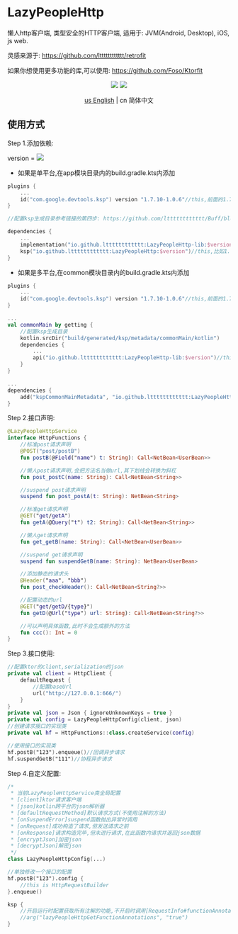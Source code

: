 # LazyPeopleHttp

懒人http客户端, 类型安全的HTTP客户端, 适用于: JVM(Android, Desktop), iOS, js web.

灵感来源于: https://github.com/ltttttttttttt/retrofit

如果你想使用更多功能的库,可以使用: https://github.com/Foso/Ktorfit

<p align="center">
<img src="https://img.shields.io/badge/license-Apache%202-blue.svg?maxAge=2592000">
<img src="https://img.shields.io/maven-central/v/io.github.ltttttttttttt/LazyPeopleHttp"/>
</p>

<div align="center"><a href="https://github.com/ltttttttttttt/LazyPeopleHttp/blob/main/README.md">us English</a> | cn 简体中文</div>

## 使用方式

Step 1.添加依赖:

version
= [![](https://img.shields.io/maven-central/v/io.github.ltttttttttttt/LazyPeopleHttp)](https://repo1.maven.org/maven2/io/github/ltttttttttttt/LazyPeopleHttp/)

* 如果是单平台,在app模块目录内的build.gradle.kts内添加

```kotlin
plugins {
    ...
    id("com.google.devtools.ksp") version "1.7.10-1.0.6"//this,前面的1.7.10对应你的kotlin版本,更多版本参考: https://github.com/google/ksp/releases
}

//配置ksp生成目录参考链接的第四步: https://github.com/ltttttttttttt/Buff/blob/main/README_CN.md?plain=1

dependencies {
    ...
    implementation("io.github.ltttttttttttt:LazyPeopleHttp-lib:$version")//this,比如1.0.0
    ksp("io.github.ltttttttttttt:LazyPeopleHttp:$version")//this,比如1.0.0
}
```

* 如果是多平台,在common模块目录内的build.gradle.kts内添加

```kotlin
plugins {
    ...
    id("com.google.devtools.ksp") version "1.7.10-1.0.6"//this,前面的1.7.10对应你的kotlin版本,更多版本参考: https://github.com/google/ksp/releases
}

...
val commonMain by getting {
    //配置ksp生成目录
    kotlin.srcDir("build/generated/ksp/metadata/commonMain/kotlin")
    dependencies {
        ...
        api("io.github.ltttttttttttt:LazyPeopleHttp-lib:$version")//this,比如1.0.0
    }
}

...
dependencies {
    add("kspCommonMainMetadata", "io.github.ltttttttttttt:LazyPeopleHttp:$version")
}
```

Step 2.接口声明:

```kotlin
@LazyPeopleHttpService
interface HttpFunctions {
    //标准post请求声明
    @POST("post/postB")
    fun postB(@Field("name") t: String): Call<NetBean<UserBean>>

    //懒人post请求声明,会把方法名当做url,其下划线会转换为斜杠
    fun post_postC(name: String): Call<NetBean<String>>

    //suspend post请求声明
    suspend fun post_postA(t: String): NetBean<String>

    //标准get请求声明
    @GET("get/getA")
    fun getA(@Query("t") t2: String): Call<NetBean<String>>

    //懒人get请求声明
    fun get_getB(name: String): Call<NetBean<UserBean>>

    //suspend get请求声明
    suspend fun suspendGetB(name: String): NetBean<UserBean>

    //添加静态的请求头
    @Header("aaa", "bbb")
    fun post_checkHeader(): Call<NetBean<String?>>

    //配置动态的url
    @GET("get/getD/{type}")
    fun getD(@Url("type") url: String): Call<NetBean<String?>>

    //可以声明具体函数,此时不会生成额外的方法
    fun ccc(): Int = 0
}
```

Step 3.接口使用:

```kotlin
//配置ktor的client,serialization的json
private val client = HttpClient {
    defaultRequest {
        //配置baseUrl
        url("http://127.0.0.1:666/")
    }
}
private val json = Json { ignoreUnknownKeys = true }
private val config = LazyPeopleHttpConfig(client, json)
//创建请求接口的实现类
private val hf = HttpFunctions::class.createService(config)

//使用接口的实现类
hf.postB("123").enqueue()//回调异步请求
hf.suspendGetB("111")//协程异步请求
```

Step 4.自定义配置:

```kotlin
/*
 * 当前LazyPeopleHttpService类全局配置
 * [client]ktor请求客户端
 * [json]kotlin跨平台的json解析器
 * [defaultRequestMethod]默认请求方式(不使用注解的方法)
 * [onSuspendError]suspend函数抛出异常时调用
 * [onRequest]成功构造了请求,但发送请求之前
 * [onResponse]请求构造完毕,但未进行请求,在此函数内请求并返回json数据
 * [encryptJson]加密json
 * [decryptJson]解密json
 */
class LazyPeopleHttpConfig(...)

//单独修改一个接口的配置
hf.postB("123").config {
    //this is HttpRequestBuilder
}.enqueue()

ksp {
    //开启运行时配置获取所有注解的功能,不开启时调用[RequestInfo#functionAnnotations]始终返回null
    //arg("lazyPeopleHttpGetFunctionAnnotations", "true")
}
```
